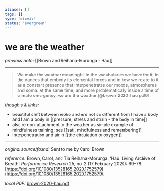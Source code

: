 ```yaml
---
aliases: []
tags: []
type: "atomic"
status: "evergreen"
---
```


# we are the weather

_previous note:_ [[Brown and Reihana-Morunga - Hau]]

---

> We make the weather meaningful in the vocabularies we have for it, in the dances that embody its elemental forces and in how we relate to it as a constant presence that interpenetrates our moods, atmospheres and soma. At the same time, and more problematically inside a time of climate emergency, we are the weather.[@brown-2020-hau p.69]


_thoughts & links:_

- beautiful shift between _make_ and _are_ not so different from I have a body and I am a body in [[pressure, stress and strain - the body in time]]
- also re non-attachment to the weather as simple example of mindfulness training; see [[sati, mindfulness and remembering]]
- interpenetration and air in [[the circulation of oxygen]] 



---

_original source/found:_ Sent to me by Carol Brown

_reference:_ Brown, Carol, and Tia Reihana-Morunga. ‘Hau: Living Archive of Breath’. _Performance Research_ 25, no. 2 (17 February 2020): 69–78. [https://doi.org/10.1080/13528165.2020.1752579](https://doi.org/10.1080/13528165.2020.1752579).

_local PDF:_ [brown-2020-hau.pdf](hook://file/8rMNRmTxD?p=RHJvcGJveC9iaWJsaW9ncmFwaHkgcGRmcw==&n=brown%2D2020%2Dhau%2Epdf)
